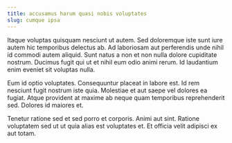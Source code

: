 ```yaml
---
title: accusamus harum quasi nobis voluptates
slug: cumque ipsa
---
```


Itaque voluptas quisquam nesciunt ut autem. Sed doloremque iste sunt iure autem hic temporibus delectus ab. Ad laboriosam aut perferendis unde nihil id commodi autem aliquid. Sunt natus a non et non nulla dolore cupiditate nostrum. Ducimus fugit qui ut et nihil eum odio animi rerum. Id laudantium enim eveniet sit voluptas nulla.

Eum id optio voluptates. Consequuntur placeat in labore est. Id rem nesciunt fugit nostrum iste quia. Molestiae et aut saepe vel dolores ea fugiat. Atque provident at maxime ab neque quam temporibus reprehenderit sed. Dolores id maiores et.

Tenetur ratione sed et sed porro et corporis. Animi aut sint. Ratione voluptatem sed ut ut quia alias est voluptates et. Et officia velit adipisci ex aut totam.
